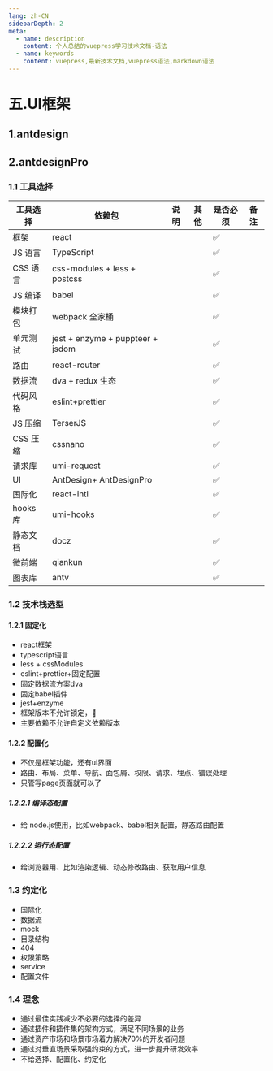 ```yaml
---
lang: zh-CN
sidebarDepth: 2
meta:
  - name: description
    content: 个人总结的vuepress学习技术文档-语法
  - name: keywords
    content: vuepress,最新技术文档,vuepress语法,markdown语法
---
```


# 五.UI框架
## 1.antdesign
## 2.antdesignPro
### 1.1 工具选择
| 工具选择 | 依赖包 | 说明 | 其他 | 是否必须 | 备注 |
| ---------------------------------------------- | -------- | ------------ | ------------------------------ | -------- | ------------------------- |
| 框架 | react | | | ✅ | |
| JS 语言 | TypeScript | | | ✅ |
| CSS 语言 | css-modules + less + postcss| | | ✅ |
| JS 编译 | babel | | | ✅ |
| 模块打包 | webpack 全家桶 | | | ✅ | |
| 单元测试 | jest + enzyme + puppteer + jsdom | | | ✅ | |
| 路由 | react-router | | | ✅ | |
| 数据流 | dva + redux 生态 | | | ✅ | |
| 代码风格 | eslint+prettier | | | ✅ | |
| JS 压缩 | TerserJS | | | ✅ | |
| CSS 压缩 | cssnano | | | ✅ | |
| 请求库 | umi-request | | | ✅ | |
| UI | AntDesign+ AntDesignPro | | | ✅ | |
| 国际化 | react-intl | | | ✅ | |
| hooks 库 | umi-hooks | | | ✅ | |
| 静态文档 | docz | | | ✅ | |
| 微前端 | qiankun | | | ✅ | |
| 图表库 | antv | | | ✅ | |
### 1.2 技术栈选型
#### 1.2.1 固定化
- react框架
- typescript语言
- less + cssModules
- eslint+prettier+固定配置
- 固定数据流方案dva
- 固定babel插件
- jest+enzyme
- 框架版本不允许锁定，
- 主要依赖不允许自定义依赖版本
#### 1.2.2 配置化
- 不仅是框架功能，还有ui界面
- 路由、布局、菜单、导航、面包屑、权限、请求、埋点、错误处理
- 只管写page页面就可以了

##### 1.2.2.1  编译态配置
- 给 node.js使用，比如webpack、babel相关配置，静态路由配置
##### 1.2.2.2 运行态配置
- 给浏览器用、比如渲染逻辑、动态修改路由、获取用户信息
### 1.3 约定化
- 国际化
- 数据流
- mock
- 目录结构
- 404
- 权限策略
- service
- 配置文件
### 1.4 理念
- 通过最佳实践减少不必要的选择的差异
- 通过插件和插件集的架构方式，满足不同场景的业务
- 通过资产市场和场景市场着力解决70%的开发者问题
- 通过对垂直场景采取强约束的方式，进一步提升研发效率
- 不给选择、配置化、约定化